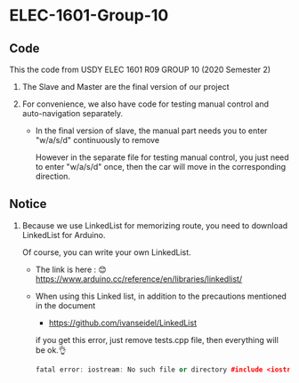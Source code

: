# ELEC-1601-Group-10
## Code

This the code from USDY ELEC 1601 R09 GROUP 10 (2020 Semester 2) 

1. The Slave and Master are the final version of our project

2. For convenience, we also have code for testing manual control and auto-navigation separately.

   + In the final version of slave, the manual part needs you to enter "w/a/s/d" continuously to remove

     However in the separate file for testing manual control, you just need to enter "w/a/s/d" once, then the car will move in the corresponding direction.

## Notice

1. Because we use LinkedList for memorizing route, you need to download LinkedList for Arduino.

   Of course, you can write your own LinkedList.

   + The link is here : 😊https://www.arduino.cc/reference/en/libraries/linkedlist/

   + When using this Linked list, in addition to the precautions mentioned in the document

     + https://github.com/ivanseidel/LinkedList

     if you get this error, just remove tests.cpp file, then everything will be ok.👌

     ```C++
     fatal error: iostream: No such file or directory #include <iostream>
     ```

     

